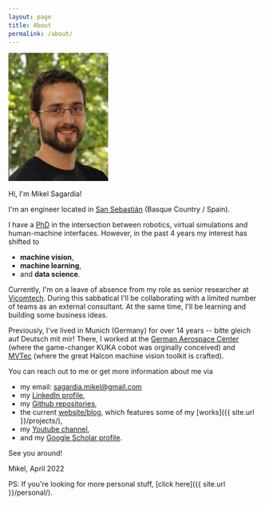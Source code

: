 ```yaml
---
layout: page
title: About
permalink: /about/
---
```


<img src="/assets/mikel_sagardia_big_lowres.jpg" alt="Mikel Sagardia" width="200"/>

Hi, I'm Mikel Sagardia!

I'm an engineer located in [San Sebastián](https://en.wikipedia.org/wiki/San_Sebastián) (Basque Country / Spain).

I have a [PhD](https://elib.dlr.de/132879/) in the intersection between robotics, virtual simulations and human-machine interfaces. However, in the past 4 years my interest has shifted to

- **machine vision**,
- **machine learning**,
- and **data science**.

Currently, I'm on a leave of absence from my role as senior researcher at [Vicomtech](https://www.vicomtech.org/en). During this sabbatical I'll be collaborating with a limited number of teams as an external consultant. At the same time, I'll be learning and building some business ideas.

Previously, I've lived in Munich (Germany) for over 14 years -- bitte gleich auf Deutsch mit mir! There, I worked at the [German Aerospace Center](https://www.dlr.de/rm/en/desktopdefault.aspx/tabid-8017) (where the game-changer KUKA cobot was orginally conceived) and [MVTec](https://www.mvtec.com) (where the great Halcon machine vision toolkit is crafted).

You can reach out to me or get more information about me via 

- my email: [sagardia.mikel@gmail.com](mailto:sagardia.mikel@gmail.com)
- my [LinkedIn profile](https://www.linkedin.com/in/mikel-sagardia/),
- my [Github repositories](https://github.com/mxagar),
- the current [website/blog](https://mikelsagardia.io), which features some of my [works]({{ site.url }}/projects/),
- my [Youtube channel](https://www.youtube.com/c/MikelSagardia),
- and my [Google Scholar profile](https://scholar.google.com/citations?user=DAP30jYAAAAJ).

See you around!

Mikel,
April 2022

PS: If you're looking for more personal stuff, [click here]({{ site.url }}/personal/).